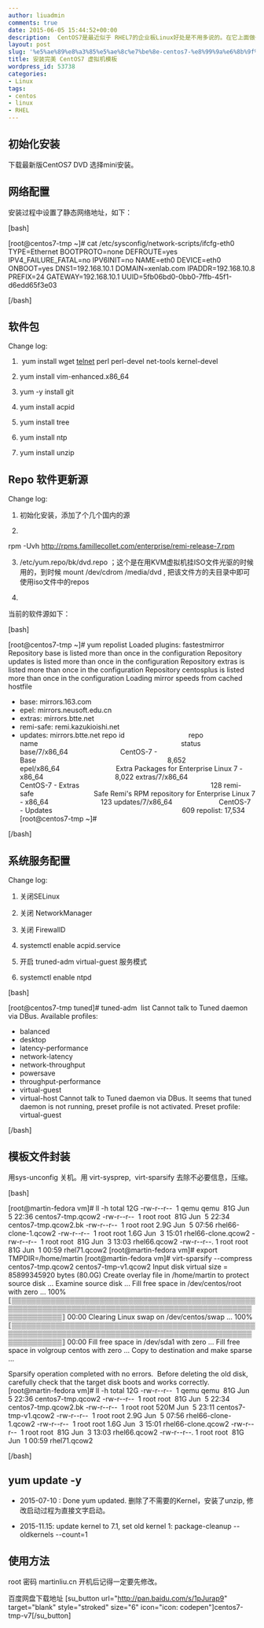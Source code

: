 ```yaml
---
author: liuadmin
comments: true
date: 2015-06-05 15:44:52+00:00
description:  CentOS7是最近似于 RHEL7的企业板Linux好处是不用多说的。在它上面做一些开原软件的测试是非常方便和稳定的。我可能会用它做后续的一些系列文档，先打个基础。希望它也能广泛地用于其它的KVM，OVirt和OpenStack的场景中。
layout: post
slug: '%e5%ae%89%e8%a3%85%e5%ae%8c%e7%be%8e-centos7-%e8%99%9a%e6%8b%9f%e6%9c%ba%e6%a8%a1%e6%9d%bf'
title: 安装完美 CentOS7 虚拟机模板
wordpress_id: 53738
categories:
- Linux
tags:
- centos
- linux
- RHEL
---
```


## 初始化安装


下载最新版CentOS7 DVD 选择mini安装。


## 网络配置


安装过程中设置了静态网络地址，如下：

[bash]

[root@centos7-tmp ~]# cat /etc/sysconfig/network-scripts/ifcfg-eth0
TYPE=Ethernet
BOOTPROTO=none
DEFROUTE=yes
IPV4_FAILURE_FATAL=no
IPV6INIT=no
NAME=eth0
DEVICE=eth0
ONBOOT=yes
DNS1=192.168.10.1
DOMAIN=xenlab.com
IPADDR=192.168.10.8
PREFIX=24
GATEWAY=192.168.10.1
UUID=5fb06bd0-0bb0-7ffb-45f1-d6edd65f3e03

[/bash]


## 软件包


Change log:



	
  1.  yum install wget [telnet](http://itgeeker.net/tag/telnet/) perl perl-devel net-tools kernel-devel 

	
  2. yum install vim-enhanced.x86_64

	
  3. yum -y install git

	
  4. yum install acpid

	
  5. yum install tree

	
  6. yum install ntp

	
  7. yum install unzip




## Repo 软件更新源


Change log:



	
  1. 初始化安装，添加了个几个国内的源

	
  2. 


rpm -Uvh http://rpms.famillecollet.com/enterprise/remi-release-7.rpm


	
  3. /etc/yum.repo/bk/dvd.repo ；这个是在用KVM虚拟机挂ISO文件光驱的时候用的，到时候 mount /dev/cdrom /media/dvd , 把该文件方的夫目录中即可使用iso文件中的repos

	
  4. 

当前的软件源如下：

[bash]

[root@centos7-tmp ~]# yum repolist
Loaded plugins: fastestmirror
Repository base is listed more than once in the configuration
Repository updates is listed more than once in the configuration
Repository extras is listed more than once in the configuration
Repository centosplus is listed more than once in the configuration
Loading mirror speeds from cached hostfile
* base: mirrors.163.com
* epel: mirrors.neusoft.edu.cn
* extras: mirrors.btte.net
* remi-safe: remi.kazukioishi.net
* updates: mirrors.btte.net
repo id                                 repo name                                                                          status
base/7/x86_64                           CentOS-7 - Base                                                                    8,652
epel/x86_64                             Extra Packages for Enterprise Linux 7 - x86_64                                     8,022
extras/7/x86_64                         CentOS-7 - Extras                                                                    128
remi-safe                               Safe Remi's RPM repository for Enterprise Linux 7 - x86_64                           123
updates/7/x86_64                        CentOS-7 - Updates                                                                   609
repolist: 17,534
[root@centos7-tmp ~]#

[/bash]




## 系统服务配置


Change log:



	
  1. 关闭SELinux

	
  2. 关闭 NetworkManager

	
  3. 关闭 FirewallD

	
  4. systemctl enable acpid.service

	
  5. 开启 truned-adm virtual-guest 服务模式

	
  6. systemctl enable ntpd


[bash]

[root@centos7-tmp tuned]# tuned-adm  list
Cannot talk to Tuned daemon via DBus.
Available profiles:
- balanced
- desktop
- latency-performance
- network-latency
- network-throughput
- powersave
- throughput-performance
- virtual-guest
- virtual-host
Cannot talk to Tuned daemon via DBus.
It seems that tuned daemon is not running, preset profile is not activated.
Preset profile: virtual-guest

[/bash]


## 模板文件封装


用sys-unconfig 关机。用 virt-sysprep,  virt-sparsify 去除不必要信息，压缩。

[bash]

[root@martin-fedora vm]# ll -h
total 12G
-rw-r--r--  1 qemu qemu  81G Jun  5 22:36 centos7-tmp.qcow2
-rw-r--r--  1 root root  81G Jun  5 22:34 centos7-tmp.qcow2.bk
-rw-r--r--  1 root root 2.9G Jun  5 07:56 rhel66-clone-1.qcow2
-rw-r--r--  1 root root 1.6G Jun  3 15:01 rhel66-clone.qcow2
-rw-r--r--  1 root root  81G Jun  3 13:03 rhel66.qcow2
-rw-r--r--. 1 root root  81G Jun  1 00:59 rhel71.qcow2
[root@martin-fedora vm]# export TMPDIR=/home/martin
[root@martin-fedora vm]# virt-sparsify --compress centos7-tmp.qcow2 centos7-tmp-v1.qcow2
Input disk virtual size = 85899345920 bytes (80.0G)
Create overlay file in /home/martin to protect source disk ...
Examine source disk ...
Fill free space in /dev/centos/root with zero ...
100% ⟦▒▒▒▒▒▒▒▒▒▒▒▒▒▒▒▒▒▒▒▒▒▒▒▒▒▒▒▒▒▒▒▒▒▒▒▒▒▒▒▒▒▒▒▒▒▒▒▒▒▒▒▒▒▒▒▒▒▒▒▒▒▒▒▒▒▒▒▒▒▒▒▒▒▒▒▒▒▒▒▒▒▒▒▒▒▒▒▒▒▒▒▒▒▒▒▒▒▒▒▒▒▒▒▒▒▒▒▒▒▒▒⟧ 00:00
Clearing Linux swap on /dev/centos/swap ...
100% ⟦▒▒▒▒▒▒▒▒▒▒▒▒▒▒▒▒▒▒▒▒▒▒▒▒▒▒▒▒▒▒▒▒▒▒▒▒▒▒▒▒▒▒▒▒▒▒▒▒▒▒▒▒▒▒▒▒▒▒▒▒▒▒▒▒▒▒▒▒▒▒▒▒▒▒▒▒▒▒▒▒▒▒▒▒▒▒▒▒▒▒▒▒▒▒▒▒▒▒▒▒▒▒▒▒▒▒▒▒▒▒▒⟧ 00:00
Fill free space in /dev/sda1 with zero ...
Fill free space in volgroup centos with zero ...
Copy to destination and make sparse ...

Sparsify operation completed with no errors.  Before deleting the old disk,
carefully check that the target disk boots and works correctly.
[root@martin-fedora vm]# ll -h
total 12G
-rw-r--r--  1 qemu qemu  81G Jun  5 22:36 centos7-tmp.qcow2
-rw-r--r--  1 root root  81G Jun  5 22:34 centos7-tmp.qcow2.bk
-rw-r--r--  1 root root 520M Jun  5 23:11 centos7-tmp-v1.qcow2
-rw-r--r--  1 root root 2.9G Jun  5 07:56 rhel66-clone-1.qcow2
-rw-r--r--  1 root root 1.6G Jun  3 15:01 rhel66-clone.qcow2
-rw-r--r--  1 root root  81G Jun  3 13:03 rhel66.qcow2
-rw-r--r--. 1 root root  81G Jun  1 00:59 rhel71.qcow2

[/bash]




## yum update -y





	
  * 2015-07-10 : Done yum updated. 删除了不需要的Kernel，安装了unzip, 修改启动过程为直接文字启动。

	
  * 2015-11.15: update kernel to 7.1, set old kernel 1: package-cleanup --oldkernels --count=1





## 使用方法


root 密码 martinliu.cn 开机后记得一定要先修改。

百度网盘下载地址 [su_button url="http://pan.baidu.com/s/1pJurap9" target="blank" style="stroked" size="6" icon="icon: codepen"]centos7-tmp-v7[/su_button]
